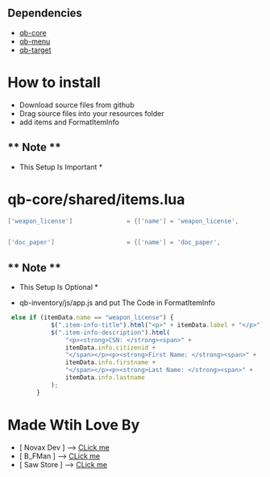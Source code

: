 ## Dependencies
- [qb-core](https://github.com/qbcore-framework/qb-core)
- [qb-menu](https://github.com/qbcore-framework/qb-menu)
- [qb-target](https://github.com/qbcore-framework/qb-target)

# How to install
* Download source files from github
* Drag source files into your resources folder
* add items and FormatItemInfo

## ** Note ** ##

* This Setup Is Important *

# qb-core/shared/items.lua

```lua
['weapon_license'] 				 = {['name'] = 'weapon_license',				    ['label'] = 'Weapon License',			['weight'] = 0,			['type'] = 'item',		['image'] = 'weapon_license.png',		['unique'] = true,		['useable'] = true,		['shouldClose'] = true,    ['combinable'] = nil,   ['description'] = 'Weapon License'},


['doc_paper'] 			     	 = {['name'] = 'doc_paper', 			    	['label'] = 'Medical Paper', 			['weight'] = 0, 		['type'] = 'item', 		['image'] = 'doc_paper.png', 		    ['unique'] = false, 	['useable'] = false, 	['shouldClose'] = true,	   ['combinable'] = nil,   ['description'] = 'Just A Paper .'},

```

## ** Note ** ##

* This Setup Is Optional *

* qb-inventory/js/app.js and put The Code in FormatItemInfo

```js
 else if (itemData.name == "weapon_license") {
            $(".item-info-title").html("<p>" + itemData.label + "</p>");
            $(".item-info-description").html(
                "<p><strong>CSN: </strong><span>" +
                itemData.info.citizenid +
                "</span></p><p><strong>First Name: </strong><span>" +
                itemData.info.firstname +
                "</span></p><p><strong>Last Name: </strong><span>" +
                itemData.info.lastname  
            );
        }
```

# Made Wtih Love By
* [ Novax Dev ] --> [CLick me](https://discord.com/users/346023736211931136)
* [ B_FMan ] --> [CLick me](https://discord.com/users/684472754824806439)
* [ Saw Store ] --> [CLick me](Discord.gg/SawStore)
